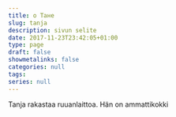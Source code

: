 ```yaml
---
title: о Тане 
slug: tanja
description: sivun selite
date: 2017-11-23T23:42:05+01:00
type: page
draft: false
showmetalinks: false
categories: null
tags:
series: null
---
```


Tanja rakastaa ruuanlaittoa. Hän on ammattikokki
